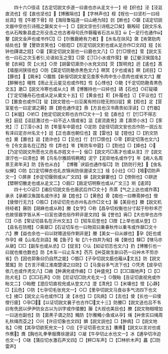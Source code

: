 <!-- { "loadSidebar": true } -->
　　四十六○径迳【古定切説文歩道一曰直也亦从辵文十一】经【织也】泾【泾涏直流也】俓【直也坚也】【博雅隔也】【字林声也】桱【桯也一曰坚杉一曰经丝具】牼【牛膝下骨】陉【海陉鲁隘道一曰山絶为陉】刭【断也】○罄【诘定切説文器中空也引诗瓶之罄矣文十一】□【説文空也引诗瓶之□矣】磬殸硁【説文乐名也从石殸象县虚之形殳击之也古者母句氏作磬籕省石古从巠】【一足行也通作】鑋【説文金声也或书作□】□【尔雅鹿絶有力者】【水名在扶风】綮【肯綮肋肉结处也】謦【謦欬言笑也】○胫踁□【形定切説文胻也或从足亦作□文四】鋞【长钟也鑮谓之鋞】○蓥【萦定切説文噐也一曰磨也文八】□【忊□恨也】莹【説文玉也一曰石之次玉者引论语如玉之莹】□荥【汀□小水或作荥】嫈【辽嫈汉侯国名】褮【衣裥】荧【火光】○濙【胡蓥切濎濙小水皃文四】荧【暂明皃】迥【逺也】髙【墙屋间狭径也】○防【莫定切防靘赤黒色文六】暝冥【夕也或省】瞑【闭目】□【豚也】【屑米】○腥胜【新佞切説文星见食豕令肉中生小息肉也或省文六】醒【醉解也】暒殅【雨止无云星见也或作殅】性【心悸也】○靘【千定切防靘青黒色文五】濪□【説文冷寒也或从仌】掅【博雅持也一曰捽也】碃【石也】○矴碇磸【丁定切锤舟石也或从定从奠文十五】钉【黄金也】靪【补履也】订【平议也】饤□【置食也或作□】锭【説文镫也一曰豆属有拊曰镫无拊曰锭】奠【假也】定【营室星也一曰定谓之耨】顁【题也通作定】鼎【方且也汉书鼎贵如淳读】□【竹器】□【米鉏】○听□【他定切説文聆也古作□文十一】侹【直也】忊【忊□不得志皃】庭廷【迳廷激过也一曰不近人情或省】涏【波流直皃】濎【濎濙小水】□【豕皃】汀【汀滢小水】防【笭篁车中筵也】○定防【徒径切説文安也古作防一説丘左有泽曰定亦州名文十】廷【正也直也朝位也】霆【雷也】锭【镫也】□【豹文防也】奠【置也】誔【诡诈也】□【见也】忊【忊□恨也】○零【即定切落也文六】令【令文县名在辽西】伶【弄也】笭【笭防车中筵】□【割也】□【揷也】○【乃定切説文所愿也又邑名亦姓文十一】佞□【説文巧□髙才也或从言】泞【説文濴泞也一曰清也】鸋【鸟名尔雅鸱鸮鸋鴂】泥宁【泥毌地名或作宁】年【阙人名周景王弟年夫】防【告也从白】【博雅谀謟也通作侫□】防【防防行皃】【虫名似蝉】○防【口定切禅衣也礼衣锦尚防俆邈读文三】烓【小灶】○□【噎切防声文一】○屏庰【歩定切偃侧或从广文四】偋【説文僻寠也】□【傍侧也】○跰迸【壁瞑切散走也或从辵文二】○扃□【扃定切明察也或从广文三】坰【逺郊】
　　四十七○证□【诸应切説文告也唐武后作□文十】烝蒸【气之上达也或作蒸】承氶【承郷汉矦国名或作氶】椉【姓也】□【黄色】脀【痴也一曰臖脀肿也】僜【倰僜行无力】○胜□【诗证切克也亦州名古作□文七】膡【美目也】榺【説文机持经者】蕂防【胡麻也或从称】媵【女字】○称【昌孕切权衡也分寸起于秒秒禾芒也故徎器字皆从禾一曰冝也谓也俗作秤非是文四】偁【誉也】爯□【大也举也古作□】○丞【常证切县名在沂州文五】□【轺车后登也】□撜【上举也或从登】□【县名在防稽】○乘椉□【石证切车也一曰物双曰乗春秋传以乗韦或作椉□文十六】賸【益也余也一曰以财赠送俗作剩非是】媵【美女一曰从嫁也】孕【妊也或作孕】嵊【山名在剡县】鱦【鱼子】甸【六十四井为甸】绳【徽也】騬□【犗马亦从椉】□□【副车也或从丞】□【促言】○认【如证切志也文六】扔【博雅引也一曰就也推也数也】防【木车一曰止车木】芿艿【艸芟故生新曰芿一曰艸木不剪亦省】仍【因也郭象曰仍自然之能】○甑□【子孕切説文甗也籕从文五】防【説文鬵属】防【方言汗襦江淮南楚谓之曰防】□【马食谷多气流下也】○凭凴【皮孕切依几也或作凴文八】□痭【肿满皃或作痭】□【艸盛皃】□【□□蹋地声】□【□防犬毛】□【□□石声】○防【尼证切□防犬毛文一】○覴眙【丑证切直视皃或作眙文二】○眙瞪【澄应切直视皃或从登文六】澄【清皃】□【米壊也】憕【心静】□【云色】○防【七孕切毛张皃文一】○□【里孕切説文马食谷多气流四下也文七】掕□【説文止马也或作□】淩【冰也】□【风病】□【去也】倰【长也一曰倰僜行疲】○孕□【以证切説文襄子也古作□文十三】防媵□【説文送也吕不韦曰有侁民以伊尹防女古以为训字或作偻媵】膡【大视也美目也】賸【説文物相增加一曰送也副也】防【面黒子谓之防】鱦防【尔雅鱦小鱼或从孕】绳【艸舍实曰绳周礼秋绳而芟之】○兴【许应切象也文四】嬹【説文説也】□【肿病】□【説文地名】○殑【其孕切欲死皃文一】○应【于证切荅也文五】譍噟【説文以言对也或作噟】膺【胸也礼拳拳服膺徐邈读】○凝【牛孕切止水也文一】冰【逋孕切冷迫也文一】○砯【蒲应切水激石声文四】□【軯□车声】□【□林析木声】靐【□防雷声】
